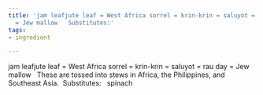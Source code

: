 ```yaml
---
title: 'jam leafjute leaf = West Africa sorrel = krin-krin = saluyot =      rau day
  = Jew mallow   Substitutes:'
tags:
- ingredient

---
```

jam leafjute leaf = West Africa sorrel = krin-krin = saluyot = rau day = Jew mallow   These are tossed into stews in Africa, the Philippines, and Southeast Asia.  Substitutes:   spinach
